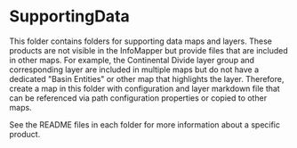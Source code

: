 # SupportingData #

This folder contains folders for supporting data maps and layers.
These products are not visible in the InfoMapper but provide files that
are included in other maps.
For example, the Continental Divide layer group and corresponding layer are included in
multiple maps but do not have a dedicated "Basin Entities" or other map that highlights the layer.
Therefore, create a map in this folder with configuration and layer markdown file that
can be referenced via path configuration properties or copied to other maps.

See the README files in each folder for more information about a specific product.
